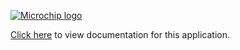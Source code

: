 [![Microchip logo](https://raw.githubusercontent.com/wiki/Microchip-MPLAB-Harmony/Microchip-MPLAB-Harmony.github.io/images/microchip_logo.png)](https://www.microchip.com)

[Click here](https://onlinedocs.microchip.com/v2/keyword-lookup?keyword=NET_APPS_SAM_E5X_BERKELEY_TCP_CLIENT&redirect=true) to view documentation for this application.